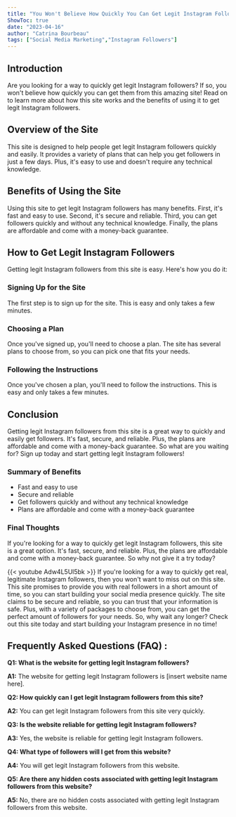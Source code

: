 ```yaml
---
title: "You Won't Believe How Quickly You Can Get Legit Instagram Followers From This Site!"
ShowToc: true 
date: "2023-04-16"
author: "Catrina Bourbeau" 
tags: ["Social Media Marketing","Instagram Followers"]
---
```

## Introduction 

Are you looking for a way to quickly get legit Instagram followers? If so, you won't believe how quickly you can get them from this amazing site! Read on to learn more about how this site works and the benefits of using it to get legit Instagram followers. 

## Overview of the Site

This site is designed to help people get legit Instagram followers quickly and easily. It provides a variety of plans that can help you get followers in just a few days. Plus, it's easy to use and doesn't require any technical knowledge. 

## Benefits of Using the Site

Using this site to get legit Instagram followers has many benefits. First, it's fast and easy to use. Second, it's secure and reliable. Third, you can get followers quickly and without any technical knowledge. Finally, the plans are affordable and come with a money-back guarantee. 

## How to Get Legit Instagram Followers

Getting legit Instagram followers from this site is easy. Here's how you do it: 

### Signing Up for the Site

The first step is to sign up for the site. This is easy and only takes a few minutes. 

### Choosing a Plan

Once you've signed up, you'll need to choose a plan. The site has several plans to choose from, so you can pick one that fits your needs. 

### Following the Instructions

Once you've chosen a plan, you'll need to follow the instructions. This is easy and only takes a few minutes. 

## Conclusion 

Getting legit Instagram followers from this site is a great way to quickly and easily get followers. It's fast, secure, and reliable. Plus, the plans are affordable and come with a money-back guarantee. So what are you waiting for? Sign up today and start getting legit Instagram followers! 

### Summary of Benefits 

- Fast and easy to use 
- Secure and reliable 
- Get followers quickly and without any technical knowledge 
- Plans are affordable and come with a money-back guarantee 

### Final Thoughts 

If you're looking for a way to quickly get legit Instagram followers, this site is a great option. It's fast, secure, and reliable. Plus, the plans are affordable and come with a money-back guarantee. So why not give it a try today?

{{< youtube Adw4L5Ul5bk >}} 
If you're looking for a way to quickly get real, legitimate Instagram followers, then you won't want to miss out on this site. This site promises to provide you with real followers in a short amount of time, so you can start building your social media presence quickly. The site claims to be secure and reliable, so you can trust that your information is safe. Plus, with a variety of packages to choose from, you can get the perfect amount of followers for your needs. So, why wait any longer? Check out this site today and start building your Instagram presence in no time!

## Frequently Asked Questions (FAQ) :
**Q1: What is the website for getting legit Instagram followers?**

**A1:** The website for getting legit Instagram followers is [insert website name here].

**Q2: How quickly can I get legit Instagram followers from this site?**

**A2:** You can get legit Instagram followers from this site very quickly.

**Q3: Is the website reliable for getting legit Instagram followers?**

**A3:** Yes, the website is reliable for getting legit Instagram followers.

**Q4: What type of followers will I get from this website?**

**A4:** You will get legit Instagram followers from this website.

**Q5: Are there any hidden costs associated with getting legit Instagram followers from this website?**

**A5:** No, there are no hidden costs associated with getting legit Instagram followers from this website.


